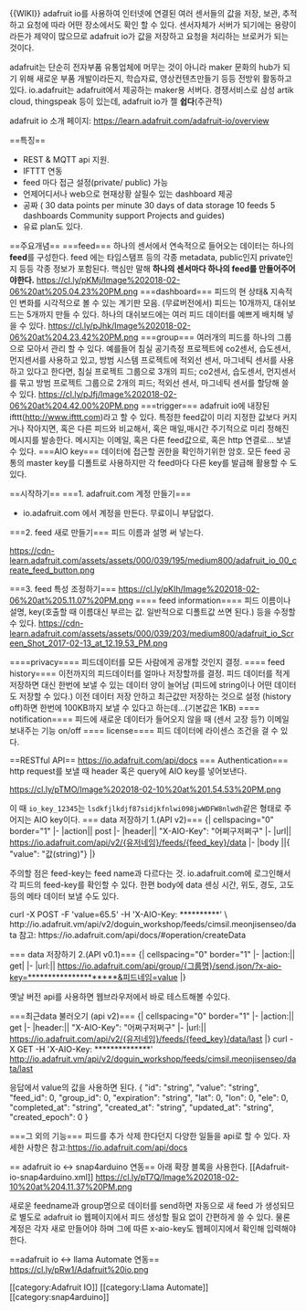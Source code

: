 {{WIKI}}
adafruit io를 사용하여 인터넷에 연결된 여러 센서들의 값을 저장, 보관, 추적하고 요청에 따라 어떤 장소에서도 확인 할 수 있다. 센서자체가 서버가 되기에는 용량이라든가 제약이 많으므로 adafruit io가  값을 저장하고 요청을 처리하는 브로커가 되는 것이다.

adafruit는 단순히 전자부품 유통업체에 머무는 것이 아니라 maker 문화의 hub가 되기 위해 새로운 부품 개발이라든지, 학습자료, 영상컨텐츠만들기 등등 전방위 활동하고 있다. io.adafruit는 adafruit에서 제공하는 maker용 서버다.
경쟁서비스로 삼성 artik cloud, thingspeak 등이 있는데, adafruit io가 젤 **쉽다**(주관적)

adafruit io 소개 페이지:
https://learn.adafruit.com/adafruit-io/overview

==특징==
*  REST & MQTT api  지원.
*  IFTTT 연동
*  feed 마다 접근 설정(private/ public) 가능
*  언제어디서나 web으로 현재상황 살필수 있는 dashboard 제공
*  공짜
( 30 data points per minute
30 days of data storage
10 feeds
5 dashboards
Community support
Projects and guides)
* 유료 plan도 있다.

==주요개념==
===feed===
하나의 센서에서 연속적으로 들어오는 데이터는 하나의 **feed**를 구성한다. feed 에는 타임스탬프 등의 각종 metadata, public인지 private인지 등등 각종 정보가 포함된다. 핵심만 말해 **하나의 센서마다 하나의 feed를 만들어주어야한다.**
https://cl.ly/pKMj/Image%202018-02-06%20at%205.04.23%20PM.png
===dashboard===
피드의 현 상태& 지속적인 변화를 시각적으로 볼 수 있는 계기판 모음. (무료버전에서)  피드는 10개까지, 대쉬보드는 5개까지 만들 수 있다. 하나의 대쉬보드에는 여러 피드 데이터를 예쁘게 배치해 넣을 수 있다.
https://cl.ly/pJhk/Image%202018-02-06%20at%204.23.42%20PM.png
===group===
여러개의 피드를 하나의 그룹으로 모아서 관리 할 수 있다. 예를들어 침실 공기측정 프로젝트에 co2센서, 습도센서, 먼지센서를 사용하고 있고, 방범 시스템 프로젝트에 적외선 센서, 마그네틱 센서를 사용하고 있다고 한다면, 침실 프로젝트 그룹으로 3개의 피드; co2센서, 습도센서, 먼지센서를 묶고 방범 프로젝트 그룹으로 2개의 피드; 적외선 센서, 마그네틱 센서를 할당해 쓸 수 있다.
https://cl.ly/pJfj/Image%202018-02-06%20at%204.42.00%20PM.png
===trigger===
adafruit io에 내장된 ifttt(http://www.ifttt.com)라고 할 수 있다. 특정한 feed값이 미리 지정한 값보다 커지거나 작아지면, 혹은 다른 피드와 비교해서, 혹은 매일,매시간 주기적으로 미리 정해진 메시지를 발송한다. 메시지는 이메일, 혹은 다른 feed값으로, 혹은 http 연결로... 보낼 수 있다.
===AIO key===
데이터에 접근할 권한을 확인하기위한 암호. 모든 feed 공통의 master key를 디폴트로 사용하지만 각 feed마다 다른 key를 발급해 활용할 수 도 있다.




==시작하기==
===1. adafruit.com 계정 만들기===
- io.adafruit.com 에서 계정을 만든다. 무료이니 부담없다.

===2. feed 새로 만들기===
피드 이름과 설명 써 넣는다.

https://cdn-learn.adafruit.com/assets/assets/000/039/195/medium800/adafruit_io_00_create_feed_button.png

===3. feed 특성 조정하기===
https://cl.ly/pKIh/Image%202018-02-06%20at%205.11.07%20PM.png
==== feed information====
피드 이름이나 설명, key(호출할 때 이름대신 부르는 값. 일반적으로 디폴트값 쓰면 된다.) 등을 수정할 수 있다.
https://cdn-learn.adafruit.com/assets/assets/000/039/203/medium800/adafruit_io_Screen_Shot_2017-02-13_at_12.19.53_PM.png

====privacy====
피드데이터를 모든 사람에게 공개할 것인지 결정.
==== feed history====
이전까지의 피드데이터를 얼마나 저장할까를 결정. 피드 데이터를 적게 저장하면 대신 한번에 보낼 수 있는 데이터 양이 늘어남 (피드에 string이나 어떤 데이터도 저장할 수 있다.) 이전 데이터 저장 안하고 최근값만 저장하는 것으로 설정 (history off)하면  한번에  100KB까지 보낼 수 있다고 하는데...(기본값은 1KB)
==== notification====
피드에 새로운 데이터가 들어오지 않을 때 (센서 고장 등?) 이메일 보내주는 기능 on/off
==== license====
피드 데이터에 라이센스 조건을 걸 수 있다.

==RESTful API==
https://io.adafruit.com/api/docs
=== Authentication===
http request를 보낼 때 header 혹은 query에 AIO key를 넣어보낸다.

https://cl.ly/pTMO/Image%202018-02-10%20at%201.54.53%20PM.png

이 때 `io_key_12345`는 `lsdkfjlkdjf87sidjkfnlwi098jwWDFW8nlwdh`같은 형태로 주어지는 AIO key이다.
=== data 저장하기 1.(API v2)===
{| cellspacing="0" border="1"
|-
|action|| post
|-
|header||  "X-AIO-Key": "어쩌구저쩌구"
|-
|url|| https://io.adafruit.com/api/v2/{유저네임}/feeds/{feed_key}/data
|-
|body ||{ "value": "값(string)"}
|}

주의할 점은 feed-key는 feed name과 다르다는 것. io.adafruit.com에 로그인해서 각 피드의 feed-key를 확인할 수 있다.
한편 body에 data 센싱 시간, 위도, 경도, 고도 등의 메타 데이터 보낼 수도 있다.

<syntaxhighlight lang="bash">
curl -X POST -F 'value=65.5' -H 'X-AIO-Key: **********' \
  http://io.adafruit.vm/api/v2/doguin_workshop/feeds/cimsil.meonjisenseo/data
</syntaxhighlight>
 참고: https://io.adafruit.com/api/docs/#operation/createData

=== data 저장하기 2.(API v0.1)===
{| cellspacing="0" border="1"
|-
|action:|| get|
|-
|url:|| https://io.adafruit.com/api/group/{그룹명}/send.json/?x-aio-key=*********************&피드네임=value
|}

옛날 버전 api를 사용하면 웹브라우저에서 바로 테스트해볼 수있다.

===최근data 불러오기 (api v2)===
{| cellspacing="0" border="1"
|-
|action:|| get
|-
|header:||  "X-AIO-Key": "어쩌구저쩌구"
|-
|url:|| https://io.adafruit.com/api/v2/{유저네임}/feeds/{feed_key}/data/last
|}
<syntaxhighlight lang="bash">
curl -X GET -H 'X-AIO-Key: **************' \
  http://io.adafruit.vm/api/v2/doguin_workshop/feeds/cimsil.meonjisenseo/data/last
</syntaxhighlight>

응답에서 value의 값을 사용하면 된다.
<syntaxhighlight lang="bash">
{
  "id": "string",
  "value": "string",
  "feed_id": 0,
  "group_id": 0,
  "expiration": "string",
  "lat": 0,
  "lon": 0,
  "ele": 0,
  "completed_at": "string",
  "created_at": "string",
  "updated_at": "string",
  "created_epoch": 0
}
</syntaxhighlight>

===그 외의 기능===
피드를 추가 삭제 한다던지 다양한 일들을 api로 할 수 있다. 자세한 사항은 참고:https://io.adafruit.com/api/docs


== adafruit io <-> snap4arduino 연동==
아래 확장 블록을 사용한다.
[[Adafruit-io-snap4arduino.xml]]
https://cl.ly/pT7Q/Image%202018-02-10%20at%204.11.37%20PM.png

새로운 feedname과 group명으로 데이터를 send하면 자동으로 새 feed 가 생성되므로 별도로 adafruit io 웹페이지에서 피드 생성할 필요 없이 간편하게 쓸 수 있다.
물론 계정은 각자 새로 만들어야 하며 그에 따른 x-aio-key도 웹페이지에서 확인해 입력해야 한다.

==adafruit io <-> llama Automate 연동==
https://cl.ly/pRw1/Adafruit%20io.png

[[category:Adafruit IO]]
[[category:Llama Automate]]
[[category:snap4arduino]]
